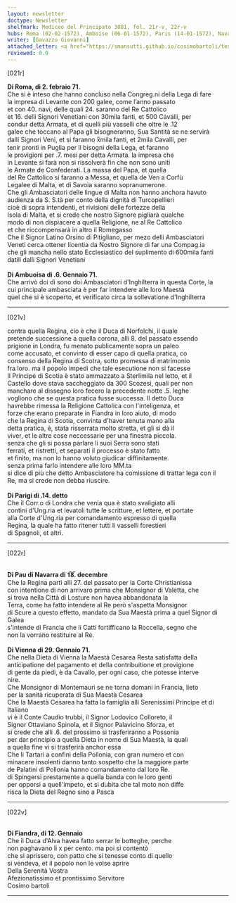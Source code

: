 ```yaml
---
layout: newsletter
doctype: Newsletter
shelfmark: Mediceo del Principato 3081, fol. 21r-v, 22r-v
hubs: Roma (02-02-1572), Amboise (06-01-1572), Paris (14-01-1572), Navarre (18-12-1571), Wien (29-01-1572), Flanders (12-01-1572)
writer: [Gavazzo Giovanni]
attached_letter: <a href="https://smansutti.github.io/cosimobartoli/texts/2981_011/">2981_011</a>
reviewed: 0.0
---
```


[021r]  
  
  
<strong>Di Roma, di 2. febraio 71.</strong>  
Che si è inteso che hanno concluso nella Congreg.ni della Lega di fare  
la impresa di Levante con 200 galee, come l’anno passato  
et con 40. navi, delle quali 24. saranno del Re Cattolico  
et 16. delli Signori Venetiani con 30mila fanti, et 500 Cavalli, per  
condur detta Armata, et di quelli più vasselli che oltre le .12  
galee che toccano al Papa gli bisogneranno, Sua Santità se ne servirà  
dalli Signori Veni, et si faranno x̅mila fanti, et 2mila Cavalli, per  
tenir pronti in Puglia per li bisogni della Lega, et faranno  
le provigioni per .7. mesi per detta Armata. la impresa che  
in Levante si farà non si rissolverà fin che non sono uniti  
le Armate de Confederati. La massa del Papa, et quella  
del Re Cattolico si faranno a Messa, et quella de Ven a Corfù  
Legalee di Malta, et di Savoia saranno sopranumerone.  
Che gli Ambasciatori delle lingue di Malta non hanno anchora havuto  
audienza da S. S.tà per conto della dignità di Turcopellieri  
cioè di sopra intendenti, et rivisioni delle fortezze della  
Isola di Malta, et si crede che nostro Signore pigliarà qualche  
modo di non dispiacere a quella Religione, ne al Re Cattolico  
et che riccompensarà in altro il Romegasso  
Che il Signor Latino Orsino di Pitigliano, per mezo delli Ambasciatori  
Veneti cerca ottener licentia da Nostro Signore di far una Compag.ia  
che gli mancha nello stato Ecclesiastico del suplimento di 600mila fanti  
datili dalli Signori Venetiani  
<br/><strong>Di Ambuoisa di .6. Gennaio 71.</strong>  
Che arrivò doi dì sono doi Ambasciatori d'Inghilterra in questa Corte, la  
cui principale ambasciata è per far intendere alle loro Maestà  
quel che si è scoperto, et verificato circa la sollevatione d'Inghilterra  
  
---  

[021v]  
  
  
contra quella Regina, cio è che il Duca di Norfolchi, il quale  
pretende successione a quella corona, alli 8. del passato essendo  
prigione in Londra, fu menato publicamente sopra un paleo  
come accusato, et convinto di esser capo di quella pratica, co  
consenso della Regina di Scotra, sotto promessa di matrimonio  
fra loro. ma il popolo impedi che tale esecutione non si facesse  
Il Principe di Scotia è stato ammazzato a Sterlimila nel letto, et il  
Castello dove stava saccheggiato da 300 Scozesi, quali per non  
manchare al dissegno loro fecero la precedente notte .5. leghe  
vogliono che se questa pratica fusse successa. Il detto Duca  
havrebbe rimessa la Religione Cattolica con l'inteligenza, et  
forze che erano preparate in Fiandra in loro aiuto, di modo  
che la Regina di Scotia, convinta d'haver tenuta mano alla  
detta pratica, è, stata risserrata molto stretta, et gli si dà il  
viver, et le altre cose neccessarie per una finestra piccola.  
senza che gli si possa parlare li suoi Serra sono stati  
ferrati, et ristretti, et separati il processo è stato fatto  
et finito, ma non lo hanno voluto giudicar diffinitamente.  
senza prima farlo intendere alle loro MM.ta  
si dice di più che detto Ambasciatore ha comissione di trattar lega con il  
Re, ma si crede non debba riuscire.  
<br/><strong>Di Parigi di .14. detto</strong>  
Che il Corr.o di Londra che venia qua è stato svaligiato alli  
contini d'Ung.ria et levatoli tutte le scritture, et lettere, et portate  
alla Corte d'Ung.ria per comandamento espresso di quella  
Regina, la quale ha fatto ritener tutti li vasselli forestieri  
di Spagnoli, et altri.  
  
---  

[022r]  
  
  
<br/><strong>Di Pau di Navarra di 1̅8̅. decembre</strong>  
Che la Regina partì alli 27. del passato per la Corte Christianissa  
con intentione di non arrivaro prima che Monsignor di Valetta, che  
si trova nella Città di Losture non havea abbandonata la  
Terra, come ha fatto intendere al Re però s'aspetta Monsignor  
di Scure a questo effetto, mandato da Sua Maestà prima a quel Signor di Galea  
s'intende di Francia che li Catti fortifficano la Roccella, segno che  
non la vorrano restituire al Re.  
<br/><strong>Di Vienna di 29. Gennaio 71.</strong>  
Che nella Dieta di Vienna la Maestà Cesarea Resta satisfatta della  
anticipatione del pagamento et della contribuitione et provigione  
di gente da piedi, è da Cavallo, per ogni caso, che potesse interve  
nire.  
Che Monsignor di Montemauri se ne torna domani in Francia, lieto  
per la sanità ricuperata di Sua Maestà Cesarea  
Che la Maestà Cesarea ha fatta la famiglia alli Serenissimi Principe et di Italiano  
vi è il Conte Caudio trubbi, il Signor Lodovico Colloreto, il  
Signor Ottaviano Spinola, et il Signor Palavicino Sforza, et  
si crede che alli .6. del prossimo si trasferiranno a Possonia  
per dar principio a quella Dieta in nome di Sua Maestà, la quali  
a quella fine vi si trasferirà anchor essa  
Che li Tartari a confini della Pollonia, con gran numero et con  
minacere insolenti danno tanto sospetto che la maggiore parte  
de Palatini di Pollonia hanno comandamento dal loro Re.  
di Spingersi prestamente a quella banda con le loro genti  
per opporsi a quell'impeto, et si dubita che tal moto non diffe  
risca la Dieta del Regno sino a Pasca  
  
---  

[022v]  
  
  
<br/><strong>Di Fiandra, di 12. Gennaio</strong>  
Che il Duca d'Alva havea fatto serrar le botteghe, perche  
non paghavano li x per cento. ma poi si contentò  
che si aprissero, con patto che si tenesse conto di quello  
si vendeva, et il popolo non le volse aprire  
Della Serenità Vostra  
Afezionatissimo et prontissimo Servitore  
Cosimo bartoli  
  
---  

